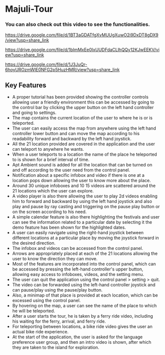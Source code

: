 # Majuli-Tour

### You can also check out this video to see the functionalities.

https://drive.google.com/file/d/1BT3aGDATfgXvMUUgXuwO2i9DxDT8gDX9/view?usp=share_link

https://drive.google.com/file/d/1blmMxEe0IxUUDFdaCLlhQQy12KJwEEKV/view?usp=share_link

https://drive.google.com/file/d/1J3JuQr-6hoyUROzmWlE0NFG2p5HuzHMR/view?usp=share_link

## Key Features

* A proper tutorial has been provided showing the controller controls allowing user a friendly environment this can be accessed by going to the control bar by clicking the upper button on the left hand controller and going to settings.  
* The map contains the current location of the user to where he is or is teleported.  
* The user can easily access the map from anywhere using the left hand controller lower button and can move the map according to his readability forward and
backward by the left hand joystick.  
* All the 21 location provided are covered in the application and the user can teleport
to anywhere he wants.  
* When a user teleports to a location the name of the place he teleported to is shown
for a brief interval of time.  
* Apt Ambient sound is added for all the location that can be turned on and off
according to the user need from the control panel.  
* Notification about a specific infobox and video if there is one at a location pops
down allowing the user to know more about the place.  
* Around 30 unique infoboxes and 10 15 videos are scattered around the 21 locations
which the user can explore.  
* A video player is also there allowing the user to play 2d videos enabling him to
forward and backward by using the left hand joystick and also play and pause by ray casting and triggering on the pause play button or on the screen according to his need.  
* A simple calendar feature is also there highlighting the festivals and user can see the information related to a particular date by selecting it the demo feature has been shown for the highlighted dates.  
* A user can easily navigate using the right-hand joystick between different locations at a particular place by moving the joystick forward in the desired direction.  
* The infobox and videos can be accessed from the control panel.  
* Arrows are appropriately placed at each of the 21 locations allowing the user to
know the direction they can move.  
* Most of the features are incorporated into the control panel, which can be accessed
by pressing the left-hand controller's upper button, allowing easy access to
infoboxes, videos, and the setting menu.  
* The user can quit the application using the control panel > setting > quit.  
* The video can be forwarded using the left-hand controller joystick and can
pause/play using the pause/play button.  
* Also, a minimap of that place is provided at each location, which can be excessed
using the control panel.  
* By hovering on the map, a user can see the name of the place to which he will be teleported.  
* After a user starts the tour, he is taken by a ferry ride video, including his waiting for the ferry, arrival, and ferry ride.  
* For teleporting between locations, a bike ride video gives the user an actual bike ride experience.  
* At the start of the application, the user is asked for the language preference user group, and then an intro video is shown, after which they are taken to the island for exploration.  


